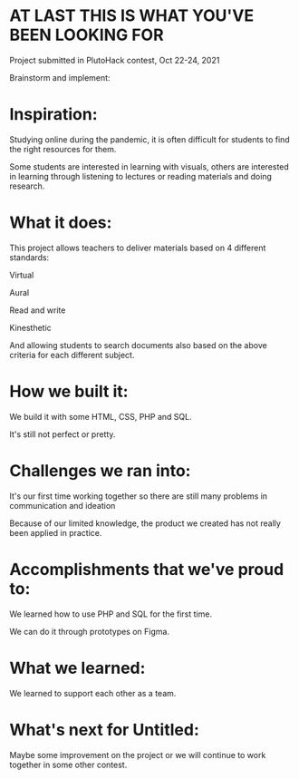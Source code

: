 # AT LAST THIS IS WHAT YOU'VE BEEN LOOKING FOR

Project submitted in PlutoHack contest, Oct 22-24, 2021

Brainstorm and implement:

# Inspiration:
Studying online during the pandemic, it is often difficult for students to find the right resources for them.

Some students are interested in learning with visuals, others are interested in learning through listening to lectures or reading materials and doing research.
# What it does:
This project allows teachers to deliver materials based on 4 different standards:

Virtual

Aural

Read and write

Kinesthetic

And allowing students to search documents also based on the above criteria for each different subject.
# How we built it:
We build it with some HTML, CSS, PHP and SQL.

It's still not perfect or pretty.
# Challenges we ran into:
It's our first time working together so there are still many problems in communication and ideation

Because of our limited knowledge, the product we created has not really been applied in practice.
# Accomplishments that we've proud to:
We learned how to use PHP and SQL for the first time.

We can do it through prototypes on Figma.
# What we learned:
We learned to support each other as a team.
# What's next for Untitled:
Maybe some improvement on the project or we will continue to work together in some other contest.
